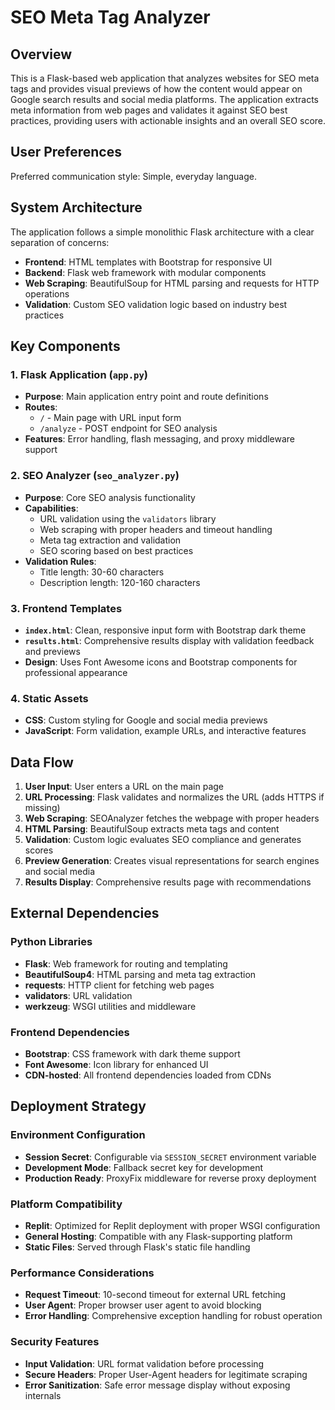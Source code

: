 # SEO Meta Tag Analyzer

## Overview

This is a Flask-based web application that analyzes websites for SEO meta tags and provides visual previews of how the content would appear on Google search results and social media platforms. The application extracts meta information from web pages and validates it against SEO best practices, providing users with actionable insights and an overall SEO score.

## User Preferences

Preferred communication style: Simple, everyday language.

## System Architecture

The application follows a simple monolithic Flask architecture with a clear separation of concerns:

- **Frontend**: HTML templates with Bootstrap for responsive UI
- **Backend**: Flask web framework with modular components
- **Web Scraping**: BeautifulSoup for HTML parsing and requests for HTTP operations
- **Validation**: Custom SEO validation logic based on industry best practices

## Key Components

### 1. Flask Application (`app.py`)
- **Purpose**: Main application entry point and route definitions
- **Routes**: 
  - `/` - Main page with URL input form
  - `/analyze` - POST endpoint for SEO analysis
- **Features**: Error handling, flash messaging, and proxy middleware support

### 2. SEO Analyzer (`seo_analyzer.py`)
- **Purpose**: Core SEO analysis functionality
- **Capabilities**: 
  - URL validation using the `validators` library
  - Web scraping with proper headers and timeout handling
  - Meta tag extraction and validation
  - SEO scoring based on best practices
- **Validation Rules**:
  - Title length: 30-60 characters
  - Description length: 120-160 characters

### 3. Frontend Templates
- **`index.html`**: Clean, responsive input form with Bootstrap dark theme
- **`results.html`**: Comprehensive results display with validation feedback and previews
- **Design**: Uses Font Awesome icons and Bootstrap components for professional appearance

### 4. Static Assets
- **CSS**: Custom styling for Google and social media previews
- **JavaScript**: Form validation, example URLs, and interactive features

## Data Flow

1. **User Input**: User enters a URL on the main page
2. **URL Processing**: Flask validates and normalizes the URL (adds HTTPS if missing)
3. **Web Scraping**: SEOAnalyzer fetches the webpage with proper headers
4. **HTML Parsing**: BeautifulSoup extracts meta tags and content
5. **Validation**: Custom logic evaluates SEO compliance and generates scores
6. **Preview Generation**: Creates visual representations for search engines and social media
7. **Results Display**: Comprehensive results page with recommendations

## External Dependencies

### Python Libraries
- **Flask**: Web framework for routing and templating
- **BeautifulSoup4**: HTML parsing and meta tag extraction
- **requests**: HTTP client for fetching web pages
- **validators**: URL validation
- **werkzeug**: WSGI utilities and middleware

### Frontend Dependencies
- **Bootstrap**: CSS framework with dark theme support
- **Font Awesome**: Icon library for enhanced UI
- **CDN-hosted**: All frontend dependencies loaded from CDNs

## Deployment Strategy

### Environment Configuration
- **Session Secret**: Configurable via `SESSION_SECRET` environment variable
- **Development Mode**: Fallback secret key for development
- **Production Ready**: ProxyFix middleware for reverse proxy deployment

### Platform Compatibility
- **Replit**: Optimized for Replit deployment with proper WSGI configuration
- **General Hosting**: Compatible with any Flask-supporting platform
- **Static Files**: Served through Flask's static file handling

### Performance Considerations
- **Request Timeout**: 10-second timeout for external URL fetching
- **User Agent**: Proper browser user agent to avoid blocking
- **Error Handling**: Comprehensive exception handling for robust operation

### Security Features
- **Input Validation**: URL format validation before processing
- **Secure Headers**: Proper User-Agent headers for legitimate scraping
- **Error Sanitization**: Safe error message display without exposing internals
